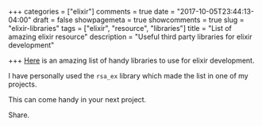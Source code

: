 +++
categories = ["elixir"]
comments = true
date = "2017-10-05T23:44:13-04:00"
draft = false
showpagemeta = true
showcomments = true
slug = "elixir-libraries"
tags = ["elixir", "resource", "libraries"]
title = "List of amazing elixir resource"
description = "Useful third party libraries for elixir development"

+++
[Here](https://github.com/h4cc/awesome-elixir) is an amazing list of handy libraries to use for elixir development.

I have personally used the `rsa_ex` library which made the list in one of my projects. 

This can come handy in your next project.

Share.